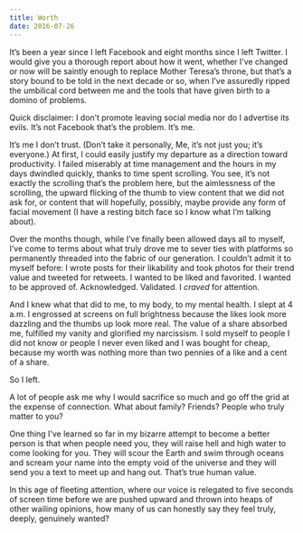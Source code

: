```yaml
---
title: Worth
date: 2016-07-26
---
```


It’s been a year since I left Facebook and eight months since I left Twitter. I would give you a thorough report about how it went, whether I’ve changed or now will be saintly enough to replace Mother Teresa’s throne, but that’s a story bound to be told in the next decade or so, when I’ve assuredly ripped the umbilical cord between me and the tools that have given birth to a domino of problems.

Quick disclaimer: I don’t promote leaving social media nor do I advertise its evils. It’s not Facebook that’s the problem. It’s me.

<!--excerpt-->

It’s me I don’t trust. (Don’t take it personally, Me, it’s not just you; it’s everyone.) At first, I could easily justify my departure as a direction toward productivity. I failed miserably at time management and the hours in my days dwindled quickly, thanks to time spent scrolling. You see, it’s not exactly the scrolling that’s the problem here, but the aimlessness of the scrolling, the upward flicking of the thumb to view content that we did not ask for, or content that will hopefully, possibly, maybe provide any form of facial movement (I have a resting bitch face so I know what I’m talking about).

Over the months though, while I’ve finally been allowed days all to myself, I’ve come to terms about what truly drove me to sever ties with platforms so permanently threaded into the fabric of our generation. I couldn’t admit it to myself before: I wrote posts for their likability and took photos for their trend value and tweeted for retweets. I wanted to be liked and favorited. I wanted to be approved of. Acknowledged. Validated. I *craved* for attention.

And I knew what that did to me, to my body, to my mental health. I slept at 4 a.m. I engrossed at screens on full brightness because the likes look more dazzling and the thumbs up look more real. The value of a share absorbed me, fulfilled my vanity and glorified my narcissism. I sold myself to people I did not know or people I never even liked and I was bought for cheap, because my worth was nothing more than two pennies of a like and a cent of a share.

So I left.

A lot of people ask me why I would sacrifice so much and go off the grid at the expense of connection. What about family? Friends? People who truly matter to you?

One thing I’ve learned so far in my bizarre attempt to become a better person is that when people need you, they will raise hell and high water to come looking for you. They will scour the Earth and swim through oceans and scream your name into the empty void of the universe and they will send you a text to meet up and hang out. That’s true human value.

In this age of fleeting attention, where our voice is relegated to five seconds of screen time before we are pushed upward and thrown into heaps of other wailing opinions, how many of us can honestly say they feel truly, deeply, genuinely wanted?
